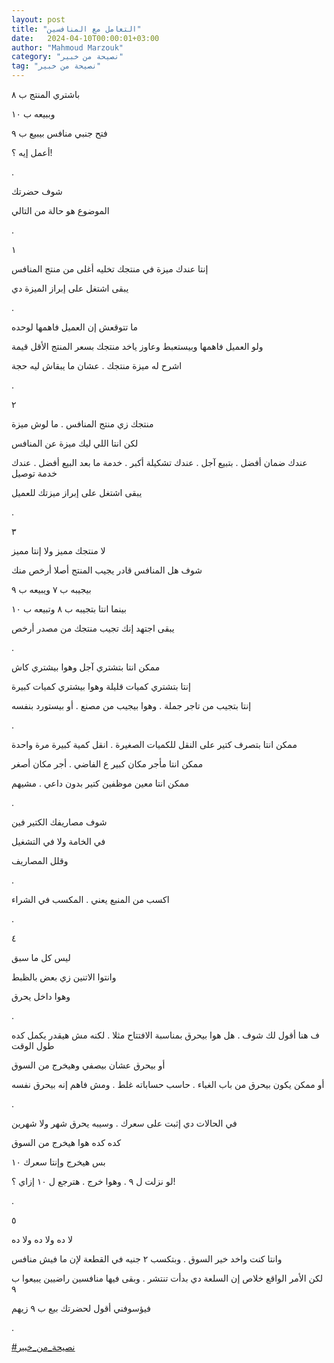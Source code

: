 ```yaml
---
layout: post
title: "التعامل مع المنافسين"
date:   2024-04-10T00:00:01+03:00
author: "Mahmoud Marzouk"
category: "نصيحة من خبير"
tag: "نصيحة من خبير"
---
```



باشتري المنتج ب ٨

وببيعه ب ١٠

فتح جنبي منافس بيبيع ب ٩

أعمل إيه ؟!

.

شوف حضرتك

الموضوع هو حالة من التالي

.

١

إنتا عندك ميزة في منتجك تخليه أغلى من منتج
المنافس

يبقى اشتغل على إبراز الميزة دي

.

ما تتوقعش إن العميل فاهمها لوحده

ولو العميل فاهمها وبيستعبط وعاوز ياخد منتجك بسعر المنتج
الأقل قيمة

اشرح له ميزة منتجك . عشان ما يبقاش ليه حجة

.

٢

منتجك زي منتج المنافس . ما لوش ميزة

لكن انتا اللي ليك ميزة عن المنافس

عندك ضمان أفضل . بتبيع آجل . عندك تشكيلة أكبر . خدمة ما
بعد البيع أفضل . عندك خدمة توصيل

يبقى اشتغل على إبراز ميزتك للعميل

.

٣

لا منتجك مميز ولا إنتا مميز

شوف هل المنافس قادر يجيب المنتج أصلا أرخص منك

بيجيبه ب ٧ ويبيعه ب ٩

بينما انتا بتجيبه ب ٨ وتبيعه ب ١٠

يبقى اجتهد إنك تجيب منتجك من مصدر أرخص

.

ممكن انتا بتشتري آجل وهوا بيشتري كاش

إنتا بتشتري كميات قليلة وهوا بيشتري كميات كبيرة

إنتا بتجيب من تاجر جملة . وهوا بيجيب من مصنع . أو
بيستورد بنفسه

.

ممكن انتا بتصرف كتير على النقل للكميات الصغيرة . انقل
كمية كبيرة مرة واحدة

ممكن انتا مأجر مكان كبير ع الفاضي . أجر مكان أصغر

ممكن انتا معين موظفين كتير بدون داعي . مشيهم

.

شوف مصاريفك الكتير فين

في الخامة ولا في التشغيل

وقلل المصاريف

.

اكسب من المنبع يعني . المكسب في الشراء

.

٤

ليس كل ما سبق

وانتوا الاتنين زي بعض بالظبط

وهوا داخل يحرق

.

ف هنا أقول لك شوف . هل هوا بيحرق بمناسبة الافتتاح مثلا .
لكنه مش هيقدر يكمل كده طول الوقت

أو بيحرق عشان بيصفي وهيخرج من السوق

أو ممكن يكون بيحرق من باب الغباء . حاسب حساباته غلط .
ومش فاهم إنه بيحرق نفسه

.

في الحالات دي إثبت على سعرك . وسيبه يحرق شهر ولا
شهرين

كده كده هوا هيخرج من السوق

بس هيخرج وإنتا سعرك ١٠

لو نزلت ل ٩ . وهوا خرج . هترجع ل ١٠ إزاي ؟!

.

٥

لا ده ولا ده ولا ده

وانتا كنت واخد خير السوق . وبتكسب ٢ جنيه في القطعة لإن
ما فيش منافس

لكن الأمر الواقع خلاص إن السلعة دي بدأت تنتشر . وبقى
فيها منافسين راضيين يبيعوا ب ٩

فيؤسوفني أقول لحضرتك بيع ب ٩ زيهم

.

[<u>\#نصيحة\_من\_خبير</u>](https://www.facebook.com/hashtag/%D9%86%D8%B5%D9%8A%D8%AD%D8%A9_%D9%85%D9%86_%D8%AE%D8%A8%D9%8A%D8%B1?__eep__=6&__cft__%5b0%5d=AZWpuKMG28OcmpfrJL-PaH5K7V6e_EHlTSd7qeoY0tG5KhTXGMaNVE9_E6xgUKhbc2mFg6eKGi6au8hhHbX1_-62c3PU_wMIwtczEjNc5Q2cMeeYTTp_OoLRtdZsBxh8An6rUt6j1qVTG7DIjrAYL6Wh4Ig9BXZTvi1AdttgkRW4_w&__tn__=*NK-R)
